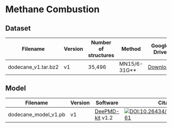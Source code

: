 # Methane Combustion

## Dataset

| Filename | Version | Number of structures | Method | Google Drive | Citation |
| ---- | ---- | ---- | ---- | ---- | ---- |
| dodecane_v1.tar.bz2 | v1 | 35,496 | MN15/6-31G\*\* | [Download](https://drive.google.com/file/d/1RYo2H8t2LfhzZFeG_k_V49xK5zNC4MZP/view?usp=sharing) | [![DOI:10.26434/chemrxiv.12935261](https://zenodo.org/badge/DOI/10.26434/chemrxiv.12935261.svg)](https://doi.org/10.26434/chemrxiv.12935261) |

## Model
| Filename | Version | Software | Citation |
| ---- | ---- | ---- | ---- |
| dodecane_model_v1.pb | v1 | [DeePMD-kit](https://github.com/deepmodeling/deepmd-kit) v1.2 | [![DOI:10.26434/chemrxiv.12935261](https://zenodo.org/badge/DOI/10.26434/chemrxiv.12935261.svg)](https://doi.org/10.26434/chemrxiv.12935261) |


